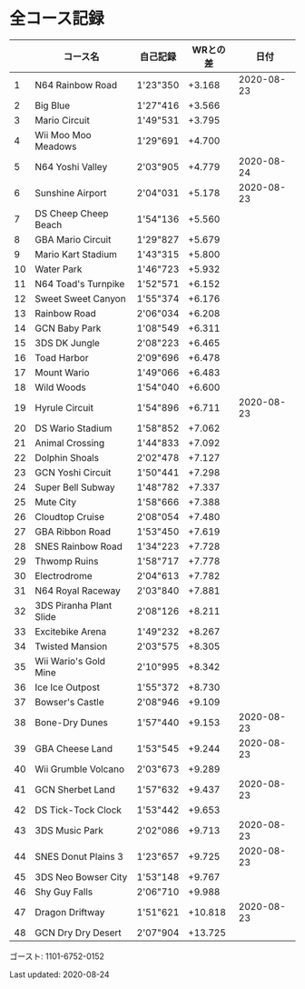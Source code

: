 # 全コース記録

||コース名|自己記録|WRとの差|日付
|--|--|--|--|--|
|1|N64 Rainbow Road|1'23"350|+3.168|2020-08-23|
|2|Big Blue|1'27"416|+3.566||
|3|Mario Circuit|1'49"531|+3.795||
|4|Wii Moo Moo Meadows|1'29"691|+4.700||
|5|N64 Yoshi Valley|2'03"905|+4.779|2020-08-24|
|6|Sunshine Airport|2'04"031|+5.178|2020-08-23|
|7|DS Cheep Cheep Beach|1'54"136|+5.560||
|8|GBA Mario Circuit|1'29"827|+5.679||
|9|Mario Kart Stadium|1'43"315|+5.800||
|10|Water Park|1'46"723|+5.932||
|11|N64 Toad's Turnpike|1'52"571|+6.152||
|12|Sweet Sweet Canyon|1'55"374|+6.176||
|13|Rainbow Road|2'06"034|+6.208||
|14|GCN Baby Park|1'08"549|+6.311||
|15|3DS DK Jungle|2'08"223|+6.465||
|16|Toad Harbor|2'09"696|+6.478||
|17|Mount Wario|1'49"066|+6.483||
|18|Wild Woods|1'54"040|+6.600||
|19|Hyrule Circuit|1'54"896|+6.711|2020-08-23|
|20|DS Wario Stadium|1'58"852|+7.062||
|21|Animal Crossing|1'44"833|+7.092||
|22|Dolphin Shoals|2'02"478|+7.127||
|23|GCN Yoshi Circuit|1'50"441|+7.298||
|24|Super Bell Subway|1'48"782|+7.337||
|25|Mute City|1'58"666|+7.388||
|26|Cloudtop Cruise|2'08"054|+7.480||
|27|GBA Ribbon Road|1'53"450|+7.619||
|28|SNES Rainbow Road|1'34"223|+7.728||
|29|Thwomp Ruins|1'58"717|+7.778||
|30|Electrodrome|2'04"613|+7.782||
|31|N64 Royal Raceway|2'03"840|+7.881||
|32|3DS Piranha Plant Slide|2'08"126|+8.211||
|33|Excitebike Arena|1'49"232|+8.267||
|34|Twisted Mansion|2'03"575|+8.305||
|35|Wii Wario's Gold Mine|2'10"995|+8.342||
|36|Ice Ice Outpost|1'55"372|+8.730||
|37|Bowser's Castle|2'08"946|+9.109||
|38|Bone-Dry Dunes|1'57"440|+9.153|2020-08-23|
|39|GBA Cheese Land|1'53"545|+9.244|2020-08-23|
|40|Wii Grumble Volcano|2'03"673|+9.289||
|41|GCN Sherbet Land|1'57"632|+9.437|2020-08-23|
|42|DS Tick-Tock Clock|1'53"442|+9.653||
|43|3DS Music Park|2'02"086|+9.713|2020-08-23|
|44|SNES Donut Plains 3|1'23"657|+9.725|2020-08-23|
|45|3DS Neo Bowser City|1'53"148|+9.767||
|46|Shy Guy Falls|2'06"710|+9.988||
|47|Dragon Driftway|1'51"621|+10.818|2020-08-23|
|48|GCN Dry Dry Desert|2'07"904|+13.725||

ゴースト: 1101-6752-0152

Last updated: 2020-08-24

